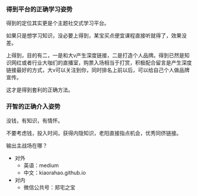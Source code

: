 ### 得到平台的正确学习姿势

得到的定位其实更是个主题社交式学习平台。

如果只是想学习知识，没必要上得到，某宝买点便宜课程直接听就得了，效果没差。

上得到，目的有二，一是和大v产生深度链接，二是打造个人品牌。得到已然是知识网红或者行业大咖们的直播室，购票入场相当于打赏，积极配合留言是产生深度链接最好的方式，大v可以关注到你，同时排名上前以后，可以给自己个人做品牌宣传。

这才是得到套利的正确方法。



### 开智的正确介入姿势

没钱，有知识，有情怀。

不要考虑钱，投入时间，获得内隐知识，老阳直接指点机会，优秀同侪链接。



输出主战场在哪？

- 对外
  - 英语：medium
  - 中文：kiaorahao.github.io
- 对内
  - 微信公共号：郑宅之宝





